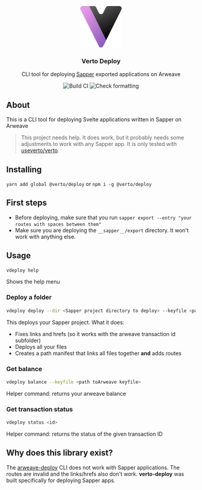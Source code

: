 <p align="center">
  <a href="https://verto.exchange">
    <img src="https://raw.githubusercontent.com/useverto/design/master/logo/logo_light.svg" alt="Verto logo (light version)" width="110" />
  </a>

  <h3 align="center">Verto Deploy</h3>

  <p align="center">
    CLI tool for deploying <a href="https://sapper.svelte.dev">Sapper</a> exported applications on Arweave
  </p>

  <p align="center">
    <img src="https://github.com/useverto/deploy/workflows/Build/badge.svg" alt="Build CI" />
    <img src="https://github.com/useverto/deploy/workflows/Check%20formatting/badge.svg" alt="Check formatting" />
  </p>

</p>

## About

This is a CLI tool for deploying Svelte applications written in Sapper on Arweave

> This project needs help. It does work, but it probably needs some adjustments to work with any Sapper app. It is only tested with [useverto/verto](https://github.com/useverto/verto).

## Installing

`yarn add global @verto/deploy`
or
`npm i -g @verto/deploy`

## First steps

- Before deploying, make sure that you run `sapper export --entry "your routes with spaces between them"`
- Make sure you are deploying the `__sapper__/export` directory. It won't work with anything else.

## Usage

```sh
vdeploy help
```

Shows the help menu

### Deploy a folder

```sh
vdeploy deploy --dir <Sapper project directory to deploy> --keyfile <path toArweave keyfile>
```

This deploys your Sapper project. What it does:

- Fixes links and hrefs (so it works with the arweave transaction id subfolder)
- Deploys all your files
- Creates a path manifest that links all files together **and** adds routes

### Get balance

```sh
vdeploy balance --keyfile <path toArweave keyfile>
```

Helper command: returns your arweave balance

### Get transaction status

```sh
vdeploy status <id>
```

Helper command: returns the status of the given transaction ID

## Why does this library exist?

The [arweave-deploy](https://github.com/ArweaveTeam/arweave-deploy) CLI does not work with Sapper applications. The routes are invalid and the links/hrefs also don't work. **verto-deploy** was built specifically for deploying Sapper apps.
